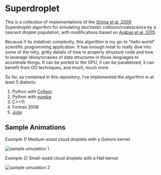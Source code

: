 # Superdroplet

This is a collection of implementations of the
[Shima et al, 2009](http://dx.doi.org/10.1002/qj.441) Superdroplet algorithm
for simulating stochastic collision/coalescence by a nascent droplet population,
 with modifications based on [Arabas et al, 2015](http://10.5194/gmd-8-1677-2015).

Because if its (relative) complexity, this algorithm is my go-to "hello world"
scientific programming application. It has enough meat to really dive into 
some of the nitty, gritty details of how to properly structure code and how
to leverage idiosyncrasies of data structures in those languages to accelerate
things. It can be ported to the GPU, it can be parallelized, it can benefit
from OO techniques, and much, much more.

So far, as contained in this repository, I've implemented the algorithm in
at least 5 dialects:

1. Python with [Cython](http://cython.org)
2. Python with [numba](http://numba.pydata.org)
3. C++11
4. Fortran 2008
5. [Julia](http://julialang.org)

## Sample Animations

*Example 1)* Medium-sized cloud droplets with a Golovin kernel

![sample simulation 1](anim/anim_hall1/anim_hall1.gif)

*Example 2)* Small-sized cloud droplets with a Hall kernel

![sample simulation 2](anim/anim_hall2/anim_hall2.gif)
